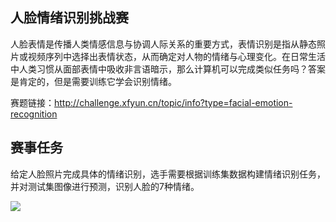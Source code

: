 ## 人脸情绪识别挑战赛

人脸表情是传播人类情感信息与协调人际关系的重要方式，表情识别是指从静态照片或视频序列中选择出表情状态，从而确定对人物的情绪与心理变化。在日常生活中人类习惯从面部表情中吸收非言语暗示，那么计算机可以完成类似任务吗？答案是肯定的，但是需要训练它学会识别情绪。

赛题链接：http://challenge.xfyun.cn/topic/info?type=facial-emotion-recognition

## 赛事任务

给定人脸照片完成具体的情绪识别，选手需要根据训练集数据构建情绪识别任务，并对测试集图像进行预测，识别人脸的7种情绪。

![](https://ai-contest-static.xfyun.cn/2021/120.jpg)
